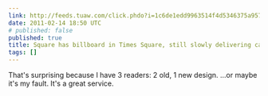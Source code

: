 ```yaml
---
link: http://feeds.tuaw.com/click.phdo?i=1c6de1edd9963514f4d5346375a95708
date: 2011-02-14 18:50 UTC
# published: false
published: true
title: Square has billboard in Times Square, still slowly delivering card readers
tags: []
---
```


That's surprising because I have 3 readers: 2 old, 1 new design. ...or maybe it's my fault. It's a great service.
